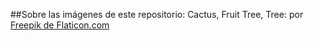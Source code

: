 ##Sobre las imágenes de este repositorio:
Cactus, Fruit Tree, Tree: por [Freepik de Flaticon.com](https://www.flaticon.com/authors/freepik)